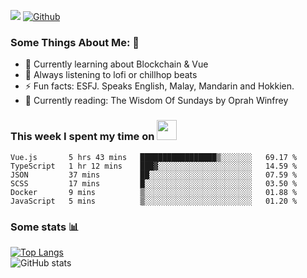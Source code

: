 ![](https://visitor-badge.laobi.icu/badge?page_id=seanho96.seanho96)
[![Github](https://img.shields.io/github/followers/seanho96?label=Follow&style=social)](https://github.com/seanho96)

### Some Things About Me: 👋
- 🌱 Currently learning about Blockchain & Vue
- :musical_note: Always listening to lofi or chillhop beats
- :zap: Fun facts: ESFJ. Speaks English, Malay, Mandarin and Hokkien.
- :book: Currently reading: The Wisdom Of Sundays by Oprah Winfrey

### This week I spent my time on <img src="https://media.giphy.com/media/SvQzkTQb3ZwKcj1QTO/giphy.gif" width="32">

<!--START_SECTION:waka-->

```text
Vue.js       5 hrs 43 mins   █████████████████▒░░░░░░░   69.17 %
TypeScript   1 hr 12 mins    ███▓░░░░░░░░░░░░░░░░░░░░░   14.59 %
JSON         37 mins         ██░░░░░░░░░░░░░░░░░░░░░░░   07.59 %
SCSS         17 mins         █░░░░░░░░░░░░░░░░░░░░░░░░   03.50 %
Docker       9 mins          ▒░░░░░░░░░░░░░░░░░░░░░░░░   01.88 %
JavaScript   5 mins          ▒░░░░░░░░░░░░░░░░░░░░░░░░   01.20 %
```

<!--END_SECTION:waka-->

### Some stats 📊

[![Top Langs](https://github-readme-stats.vercel.app/api/top-langs/?username=seanho96&layout=compact&theme=graywhite)](https://github.com/anuraghazra/github-readme-stats)
<br/>
![GitHub stats](https://github-readme-stats.vercel.app/api?username=seanho96&show_icons=true&theme=graywhite)

